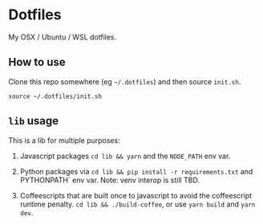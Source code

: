 # Dotfiles

My OSX / Ubuntu / WSL dotfiles.

## How to use

Clone this repo somewhere (eg `~/.dotfiles`) and then source `init.sh`.

    source ~/.dotfiles/init.sh

## `lib` usage

This is a lib for multiple purposes:

1. Javascript packages `cd lib && yarn` and the `NODE_PATH` env var.

2. Python packages via `cd lib && pip install -r requirements.txt` and PYTHONPATH` env
   var. Note: venv interop is still TBD.

3. Coffeescripts that are built once to javascript to avoid the coffeescript
   runtime penalty. `cd lib && ./build-coffee`, or use `yarn build` and `yarn dev`.
